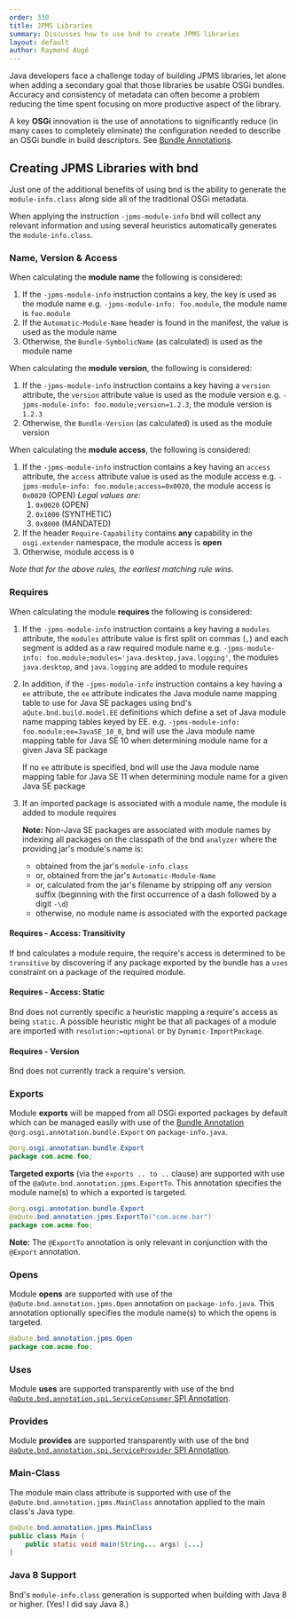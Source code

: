 ```yaml
---
order: 330
title: JPMS Libraries
summary: Discusses how to use bnd to create JPMS libraries
layout: default
author: Raymond Augé
---
```


Java developers face a challenge today of building JPMS libraries, let alone when adding a secondary goal that those libraries be usable OSGi bundles. Accuracy and consistency of metadata can often become a problem reducing the time spent focusing on more productive aspect of the library.

A key **OSGi** innovation is the use of annotations to significantly reduce (in many cases to completely eliminate) the configuration needed to describe an OSGi bundle in build descriptors. See [Bundle Annotations](230-manifest-annotations.html).

## Creating JPMS Libraries with bnd

Just one of the additional benefits of using bnd is the ability to generate the `module-info.class`  along side all of the traditional OSGi metadata.

When applying the instruction `-jpms-module-info` bnd will collect any relevant information and using several heuristics automatically generates the `module-info.class`.

### Name, Version & Access

When calculating the **module name** the following is considered:

1. If the `-jpms-module-info` instruction contains a key, the key is used as the module name
   e.g. `-jpms-module-info: foo.module`, the module name is `foo.module`
2. If the `Automatic-Module-Name` header is found in the manifest, the value is used as the module name
3. Otherwise, the `Bundle-SymbolicName`  (as calculated) is used as the module name

When calculating the **module version**, the following is considered:

1. If the `-jpms-module-info` instruction contains a key having a `version` attribute, the `version` attribute value is used as the module version
   e.g. `-jpms-module-info: foo.module;version=1.2.3`, the module version is `1.2.3`
2. Otherwise, the `Bundle-Version`  (as calculated) is used as the module version

When calculating the **module access**, the following is considered:

1. If the `-jpms-module-info` instruction contains a key having an `access` attribute, the `access` attribute value is used as the module access
   e.g. `-jpms-module-info: foo.module;access=0x0020`, the module access is `0x0020` (OPEN)
   *Legal values are:*
   1.  `0x0020` (OPEN)
   2.  `0x1000` (SYNTHETIC)
   3.  `0x8000` (MANDATED)
2. If the header `Require-Capability` contains **any** capability in the `osgi.extender` namespace, the module access is **open**
3. Otherwise, module access is `0`

*Note that for the above rules, the earliest matching rule wins.*

### Requires

When calculating the module **requires** the following is considered:

1. If the `-jpms-module-info` instruction contains a key having a `modules` attribute, the `modules` attribute value is first split on commas (`,`) and each segment is added as a raw required module name
   e.g. `-jpms-module-info: foo.module;modules='java.desktop,java.logging'`, the modules `java.desktop`, and `java.logging` are added to module requires

2. In addition, if the `-jpms-module-info` instruction contains a key having a `ee` attribute, the `ee` attribute indicates the Java module name mapping table to use for Java SE packages using bnd's `aQute.bnd.build.model.EE` definitions which define a set of Java module name mapping tables keyed by EE.
   e.g. `-jpms-module-info: foo.module;ee=JavaSE_10_0`, bnd will use the Java module name mapping table for Java SE 10 when determining module name for a given Java SE package

   If no `ee` attribute is specified, bnd will use the Java module name mapping table for Java SE 11 when determining module name for a given Java SE package

3. If an imported package is associated with a module name, the module is added to module requires

   **Note:** Non-Java SE packages are associated with module names by indexing all packages on the classpath of the bnd `analyzer` where the providing jar's module's name is:

   - obtained from the jar's `module-info.class`
   - or, obtained from the jar's `Automatic-Module-Name`
   - or, calculated from the jar's filename by stripping off any version suffix (beginning with the first occurrence of a dash followed by a digit `-\d`)
   - otherwise, no module name is associated with the exported package

#### Requires - Access: Transitivity

If bnd calculates a module require, the require's access is determined to be `transitive` by discovering if any package exported by the bundle has a `uses` constraint on a package of the required module.

#### Requires  - Access: Static

Bnd does not currently specific a heuristic mapping a require's access as being `static`. A possible heuristic might be that all packages of a module are imported with `resolution:=optional` or by `Dynamic-ImportPackage`.

#### Requires - Version

Bnd does not currently track a require's version.

### Exports

Module **exports** will be mapped from all OSGi exported packages by default which can be managed easily with use of the [Bundle Annotation](230-manifest-annotations.html) `@org.osgi.annotation.bundle.Export` on `package-info.java`.

```java
@org.osgi.annotation.bundle.Export
package com.acme.foo;
```

**Targeted exports** (via the `exports .. to ..` clause) are supported with use of the `@aQute.bnd.annotation.jpms.ExportTo`. This annotation specifies the module name(s) to which a exported is targeted.

```java
@org.osgi.annotation.bundle.Export
@aQute.bnd.annotation.jpms.ExportTo("com.acme.bar")
package com.acme.foo;
```

**Note:** The `@ExportTo` annotation is only relevant in conjunction with the `@Export` annotation.

### Opens

Module **opens** are supported with use of the `@aQute.bnd.annotation.jpms.Open` annotation on `package-info.java`. This annotation optionally specifies the module name(s) to which the opens is targeted.

```java
@aQute.bnd.annotation.jpms.Open
package com.acme.foo;
```

### Uses

Module **uses** are supported transparently with use of the bnd [`@aQute.bnd.annotation.spi.ServiceConsumer` SPI Annotation](240-spi-annotations.html#serviceconsumer).

### Provides

Module **provides** are supported transparently with use of the bnd [`@aQute.bnd.annotation.spi.ServiceProvider` SPI Annotation](240-spi-annotations.html#serviceprovider).

### Main-Class

The module main class attribute is supported with use of the `@aQute.bnd.annotation.jpms.MainClass` annotation applied to the main class's Java type.

```java
@aQute.bnd.annotation.jpms.MainClass
public class Main {
	public static void main(String... args) {...}
}
```

### Java 8 Support

Bnd's `module-info.class` generation is supported when building with Java 8 or higher. (Yes! I did say Java 8.)
